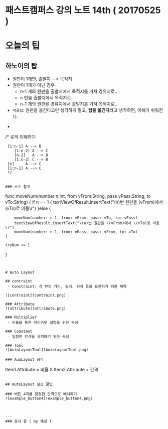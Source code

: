 # 패스트캠퍼스 강의 노트 14th ( 20170525 )

# 오늘의 팁

## 하노이의 탑
 - 원판이 1개면, 출발지 --> 목적지
 - 원판이 1개가 아닌 경우
	 - n-1 개의 원판을 출발지에서 목적지를 거쳐 경유지로..
	 - n 번을 출발지에서 목적지로..
	 - n-1 개의 원판을 경유지에서 출발지를 거쳐 목적지로..
 - `핵꿀팁`: 원판을 옮긴다고만 생각하지 말고, **탑을 옮긴다**라고 생각하면, 이해가 쉬워진다.
 - ```
/* 로직 이해하기

     [1:n-1] A --> B
        [1:n-2] A --> C
        [n-2]   A --> B
        [1:n-2] C --> B
     [n]     A --> C
     [1:n-1] A --> C
     */  
```

### 소스 참고
```
func moveNum(number n:Int, from vFrom:String, pass vPass:String, to vTo:String) {
    if n == 1 {
        textViewOfResult.insertText("\(n)번 원판을 \(vFrom)에서 \(vTo)로 이동\r")
    }else {
        
        moveNum(number: n-1, from: vFrom, pass: vTo, to: vPass)
        textViewOfResult.insertText("\(n)번 원판을 \(vFrom)에서 \(vTo)로 이동\r")
        moveNum(number: n-1, from: vPass, pass: vFrom, to: vTo)
    }
    
    tryNum += 1
}
```


# Auto Layout

## contraint - Constraint: 각 뷰의 거리, 길이, 위치 등을 표현하기 위한 제약

![contraint](contraint.png)

### Attribute
![attribute](attribute.png)

### Multiplier - 비율을 통한 레이아웃 설정을 위한 속성

### Constant - 일정한 간격을 유지하기 위한 속성

### Tool
![AutoLayoutTool](AutoLayoutTool.png)

### AuoLayout 공식
```
Item1.Attribute = 비율 X Item2.Attribute + 간격
```

## AutoLayout 실습 꿀팁

### 버튼 4개를 일정한 간격으로 배치하기
![example_button4](example_button4.png)



---
### 문서 끝 ( by 재성 )